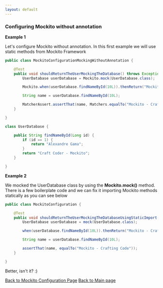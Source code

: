 ```yaml
---
layout: default
---
```


### Configuring Mockito without annotation

**Example 1**

Let's configure Mockito without annotation. In this first example we will use static methods from Mockito Framework

```java
public class MockitoConfigurationMockingWithoutAnnotation {

	@Test
	public void shouldReturnTheUserMockingTheDatabase() throws Exception {
		UserDatabase userDatabase = Mockito.mock(UserDatabase.class);

		Mockito.when(userDatabase.findNameById(10L)).thenReturn("Mockito - Crafting Code");

		String name = userDatabase.findNameById(10L);

		MatcherAssert.assertThat(name, Matchers.equalTo("Mockito - Crafting Code"));
	}

}

class UserDatabase {

	public String findNameById(Long id) {
		if (id == 1) {
			return "Alexandre Gama";
		}
		return "Craft Coder - Mockito";
	}

}

```

**Example 2**

We mocked the UserDatabase class by using the **Mockito.mock()** method. There is a few boilerplate code and we can fix it importing
Mockito methods statically as you can see below

```java
public class MockitoConfiguration {

	@Test
	public void shouldReturnTheUserMockingTheDatabaseUsingStaticImport() throws Exception {
		UserDatabase userDatabase = mock(UserDatabase.class);

		when(userDatabase.findNameById(10L)).thenReturn("Mockito - Crafting Code");

		String name = userDatabase.findNameById(10L);

		assertThat(name, equalTo("Mockito - Crafting Code"));
	}

}
```

Better, isn't it? :)

[Back to Mockito Configuration Page](configuring-mockito-with-and-without-annotation)
[Back to Main page](index)
